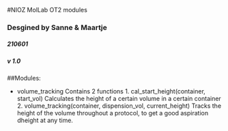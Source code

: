 #NIOZ MolLab OT2 modules
### Desgined by Sanne & Maartje

##### 210601
##### v 1.0

##Modules:
* volume_tracking
    Contains 2 functions
        1. cal_start_height(container, start_vol)
        Calculates the height of a certain volume in a certain container
        2. volume_tracking(container, dispension_vol, current_height)
        Tracks the height of the volume throughout a protocol, to get a good
        aspiration dheight at any time.


    